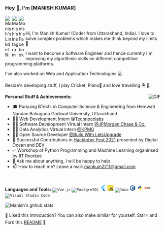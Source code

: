 ### Hey 👋, I'm [MANISH KUMAR]

<a href="https://www.linkedin.com/in/manish-kumar-7978b4195/">
  <img align="left" alt="Manish's LinkdeIN" width="22px" src="https://cdn.jsdelivr.net/npm/simple-icons@v3/icons/linkedin.svg" title="LinkedIn" />
</a>
<a href="https://www.instagram.com/mksmanish26/">
  <img align="left" alt="Manish's Instagram" width="22px" src="https://cdn.jsdelivr.net/npm/simple-icons@v3/icons/instagram.svg" title="Instagram" />
</a>
<a href="https://www.facebook.com/profile.php?id=100057822874940">
  <img align="left" alt="Manish's Facebook" width="22px" src="https://cdn.jsdelivr.net/npm/simple-icons@v3/icons/facebook.svg" title="Facebook" />
</a>
<br />
<br />

Hi, I'm Manish Kumar! (Coder from Uttarakhand, India). I love to solve complex problems which makes me think beyond my limits 🧠

I want to become a Software Engineer and hence currently I'm improving my algorithmic skills on different competitive programming platforms.

I've also worked on Web and Application Technologies 💻.

Beside's developing stuff, I play Cricket, Piano🎹 and love travelling 🏝️🗻.

  <img align="right" alt="GIF" src="https://media.giphy.com/media/CTX0ivSQbI78A/source.gif" />

**Personal Stuff & Achievements:**

- 🎓 Pursuing BTech. in Computer Science & Engineering from Hemwati Nandan Bahuguna Garhwal University, Uttarakhand
- 👨‍💻 Web Development Intern [@Technocolabs](https://technocolabs.com/)
- 👨‍💻 Software Development Virtual Intern [@JPMorgan Chase & Co.](https://jpmorgan.com/)
- 👨‍💻 Data Analytics Virtual Intern [@KPMG](https://www.kpmgcampus.com/)
- 👨‍🏫 Open Source Developer [@Build With LetsUpgrade](https://letsupgrade.in/)
- 🤝 Successful Contributions in [Hacktober Fest 2021](https://hacktoberfest.digitalocean.com/) presented by Digital Ocean and DEV
- ✅ Workshop of Python Programming and Machine Learning organinsed by IIT Roorkee
- 💬 Ask me about anything, I will be happy to help
- 📫 How to reach me? Leave a mail: mankum2211@gmail.com

&nbsp;

**Languages and Tools:**
<code><img height="20" src="https://cdn.iconscout.com/icon/free/png-512/vue-282497.png" title="Vue.js"></code>
<code><img height="20" src="https://cdn.iconscout.com/icon/free/png-512/postgresql-226047.png" title="PostgreSQL"></code>
<code><img height="20" src="https://raw.githubusercontent.com/github/explore/80688e429a7d4ef2fca1e82350fe8e3517d3494d/topics/flutter/flutter.png" title="Flutter"></code>
<code><img height="20" src="https://raw.githubusercontent.com/github/explore/80688e429a7d4ef2fca1e82350fe8e3517d3494d/topics/javascript/javascript.png" title="Javascript"></code>
<code><img height="20" src="https://cdn.iconscout.com/icon/free/png-512/java-43-569305.png" title="Java"></code>
<code><img height="20" src="https://raw.githubusercontent.com/github/explore/80688e429a7d4ef2fca1e82350fe8e3517d3494d/topics/cpp/cpp.png" title="C++"></code>
<code><img height="20" src="https://raw.githubusercontent.com/github/explore/80688e429a7d4ef2fca1e82350fe8e3517d3494d/topics/python/python.png" title="Python"></code>
<code><img height="20" src="https://raw.githubusercontent.com/github/explore/80688e429a7d4ef2fca1e82350fe8e3517d3494d/topics/git/git.png" title="Git"></code>
<code><img height="20" src="https://upload.wikimedia.org/wikipedia/commons/thumb/9/9a/Visual_Studio_Code_1.35_icon.svg/1200px-Visual_Studio_Code_1.35_icon.svg.png" title="Visual Studio Code"></code>


![Manish's github stats](https://github-readme-stats.vercel.app/api?username=manish-kumar123&show_icons=true&hide_border=true)

:pushpin: Liked this introduction? You can also make similar for yourself. Star⭐ and Fork this [README](https://github.com/manish-kumar123/manish-kumar) :pencil:
